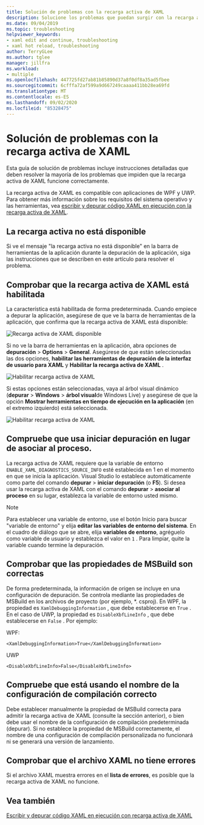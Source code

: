 ```yaml
---
title: Solución de problemas con la recarga activa de XAML
description: Solucione los problemas que puedan surgir con la recarga activa de XAML.
ms.date: 09/04/2019
ms.topic: troubleshooting
helpviewer_keywords:
- xaml edit and continue, troubleshooting
- xaml hot reload, troubleshooting
author: TerryGLee
ms.author: tglee
manager: jillfra
ms.workload:
- multiple
ms.openlocfilehash: 447725fd27ab81b85890d37a8f0df8a35ad5fbee
ms.sourcegitcommit: 6cfffa72af599a9d667249caaaa411bb28ea69fd
ms.translationtype: MT
ms.contentlocale: es-ES
ms.lasthandoff: 09/02/2020
ms.locfileid: "85328475"
---
```

# <a name="troubleshooting-xaml-hot-reload"></a>Solución de problemas con la recarga activa de XAML

Esta guía de solución de problemas incluye instrucciones detalladas que deben resolver la mayoría de los problemas que impiden que la recarga activa de XAML funcione correctamente.

La recarga activa de XAML es compatible con aplicaciones de WPF y UWP. Para obtener más información sobre los requisitos del sistema operativo y las herramientas, vea [escribir y depurar código XAML en ejecución con la recarga activa de XAML](xaml-hot-reload.md).

## <a name="hot-reload-is-not-available"></a>La recarga activa no está disponible

Si ve el mensaje "la recarga activa no está disponible" en la barra de herramientas de la aplicación durante la depuración de la aplicación, siga las instrucciones que se describen en este artículo para resolver el problema.

## <a name="verify-that-xaml-hot-reload-is-enabled"></a>Comprobar que la recarga activa de XAML está habilitada

La característica está habilitada de forma predeterminada. Cuando empiece a depurar la aplicación, asegúrese de que ve la barra de herramientas de la aplicación, que confirma que la recarga activa de XAML está disponible:

![Recarga activa de XAML disponible](../debugger/media/xaml-hot-reload-available.png)

Si no ve la barra de herramientas en la aplicación, abra opciones de **depuración**  >  **Options**  >  **General**. Asegúrese de que están seleccionadas las dos opciones, **habilitar las herramientas de depuración de la interfaz de usuario para XAML** y **Habilitar la recarga activa de XAML** .

![Habilitar recarga activa de XAML](../debugger/media/xaml-hot-reload-enable.png)

Si estas opciones están seleccionadas, vaya al árbol visual dinámico (**depurar**  >  **Windows**  >  **árbol visual**de Windows Live) y asegúrese de que la opción **Mostrar herramientas en tiempo de ejecución en la aplicación** (en el extremo izquierdo) está seleccionada.

![Habilitar recarga activa de XAML](../debugger/media/xaml-hot-reload-show-runtime-tools.png)

## <a name="verify-that-you-use-start-debugging-rather-than-attach-to-process"></a>Compruebe que usa iniciar depuración en lugar de asociar al proceso.

La recarga activa de XAML requiere que la variable de entorno `ENABLE_XAML_DIAGNOSTICS_SOURCE_INFO` esté establecida en 1 en el momento en que se inicia la aplicación. Visual Studio lo establece automáticamente como parte del comando **depurar**  >  **iniciar depuración** (o **F5**). Si desea usar la recarga activa de XAML con el comando **depurar**  >  **asociar al proceso** en su lugar, establezca la variable de entorno usted mismo.

> [!NOTE]
> Para establecer una variable de entorno, use el botón Inicio para buscar "variable de entorno" y elija **editar las variables de entorno del sistema**. En el cuadro de diálogo que se abre, elija **variables de entorno**, agréguelo como variable de usuario y establezca el valor en `1` . Para limpiar, quite la variable cuando termine la depuración.

## <a name="verify-that-your-msbuild-properties-are-correct"></a>Comprobar que las propiedades de MSBuild son correctas

De forma predeterminada, la información de origen se incluye en una configuración de depuración. Se controla mediante las propiedades de MSBuild en los archivos de proyecto (por ejemplo, *. csproj). En WPF, la propiedad es `XamlDebuggingInformation` , que debe establecerse en `True` . En el caso de UWP, la propiedad es `DisableXbfLineInfo` , que debe establecerse en `False` . Por ejemplo:

WPF:

`<XamlDebuggingInformation>True</XamlDebuggingInformation>`

UWP

`<DisableXbfLineInfo>False</DisableXbfLineInfo>`

## <a name="verify-that-you-are-using-the-correct-build-configuration-name"></a>Compruebe que está usando el nombre de la configuración de compilación correcto

Debe establecer manualmente la propiedad de MSBuild correcta para admitir la recarga activa de XAML (consulte la sección anterior), o bien debe usar el nombre de la configuración de compilación predeterminada (depurar). Si no establece la propiedad de MSBuild correctamente, el nombre de una configuración de compilación personalizada no funcionará ni se generará una versión de lanzamiento.

## <a name="verify-that-your-xaml-file-has-no-errors"></a>Comprobar que el archivo XAML no tiene errores

Si el archivo XAML muestra errores en el **lista de errores**, es posible que la recarga activa de XAML no funcione.

## <a name="see-also"></a>Vea también

[Escribir y depurar código XAML en ejecución con recarga activa de XAML](xaml-hot-reload.md)
